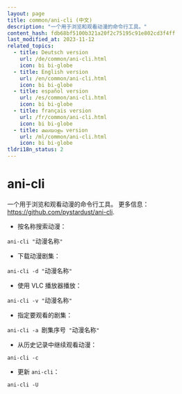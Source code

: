 ```yaml
---
layout: page
title: common/ani-cli (中文)
description: "一个用于浏览和观看动漫的命令行工具。"
content_hash: fdb68bf5100b321a20f2c75195c91e802cd3f4ff
last_modified_at: 2023-11-12
related_topics:
  - title: Deutsch version
    url: /de/common/ani-cli.html
    icon: bi bi-globe
  - title: English version
    url: /en/common/ani-cli.html
    icon: bi bi-globe
  - title: español version
    url: /es/common/ani-cli.html
    icon: bi bi-globe
  - title: français version
    url: /fr/common/ani-cli.html
    icon: bi bi-globe
  - title: മലയാളം version
    url: /ml/common/ani-cli.html
    icon: bi bi-globe
tldri18n_status: 2
---
```

# ani-cli

一个用于浏览和观看动漫的命令行工具。
更多信息：<https://github.com/pystardust/ani-cli>.

- 按名称搜索动漫：

`ani-cli "`<span class="tldr-var badge badge-pill bg-dark-lm bg-white-dm text-white-lm text-dark-dm font-weight-bold">动漫名称</span>`"`

- 下载动漫剧集：

`ani-cli -d "`<span class="tldr-var badge badge-pill bg-dark-lm bg-white-dm text-white-lm text-dark-dm font-weight-bold">动漫名称</span>`"`

- 使用 VLC 播放器播放：

`ani-cli -v "`<span class="tldr-var badge badge-pill bg-dark-lm bg-white-dm text-white-lm text-dark-dm font-weight-bold">动漫名称</span>`"`

- 指定要观看的剧集：

`ani-cli -a `<span class="tldr-var badge badge-pill bg-dark-lm bg-white-dm text-white-lm text-dark-dm font-weight-bold">剧集序号</span>` "`<span class="tldr-var badge badge-pill bg-dark-lm bg-white-dm text-white-lm text-dark-dm font-weight-bold">动漫名称</span>`"`

- 从历史记录中继续观看动漫：

`ani-cli -c`

- 更新 `ani-cli`：

`ani-cli -U`
